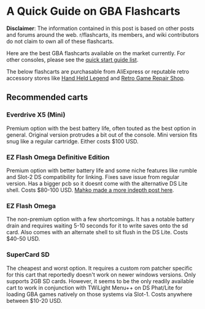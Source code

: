 # A Quick Guide on GBA Flashcarts
**Disclaimer**: The information contained in this post is based on other posts and forums around the web. r/flashcarts, its members, and wiki contributors do not claim to own all of these flashcarts.

Here are the best GBA flashcarts available on the market currently. For other consoles, please see the [quick start guide list](/r/flashcarts/wiki/index#wiki_quick_start_guides.3A).

The below flashcarts are purchasable from AliExpress or reputable retro accessory stores like [Hand Held Legend](https://handheldlegend.com) and [Retro Game Repair Shop](https://retrogamerepairshop.com).

## Recommended carts
### Everdrive X5 (Mini)
Premium option with the best battery life, often touted as the best option in general. Original version protrudes a bit out of the console. Mini version fits snug like a regular cartridge. Either costs $100 USD.

### EZ Flash Omega Definitive Edition
Premium option with better battery life and some niche features like rumble and Slot-2 DS compatibility for linking. Fixes save issue from regular version. Has a bigger pcb so it doesnt come with the alternative DS Lite shell. Costs $80-100 USD. [Mahko made a more indepth post here](https://www.reddit.com/r/Gameboy/comments/kv9y87/after_playing_with_the_new_ezflash_omega/).

### EZ Flash Omega
The non-premium option with a few shortcomings. It has a notable battery drain and requires waiting 5-10 seconds for it to write saves onto the sd card. Also comes with an alternate shell to sit flush in the DS Lite. Costs $40-50 USD.

### SuperCard SD
The cheapest and worst option. It requires a custom rom patcher specific for this cart that reportedly doesn't work on newer windows versions. Only supports 2GB SD cards. However, it seems to be the only readily available cart to work in conjunction with TWiLight Menu++ on DS Phat/Lite for loading GBA games natively on those systems via Slot-1. Costs anywhere between $10-20 USD.